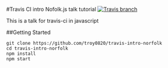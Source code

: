 #Travis CI intro Nofolk.js talk tutorial
[![Travis branch](https://img.shields.io/travis/troy0820/travis-intro-norfolk.svg?style=flat)](https://travis-ci.org/troy0820/travis-intro-norfolk)

This is a talk for travis-ci in javascript

##Getting Started

```
git clone https://github.com/troy0820/travis-intro-norfolk
cd travis-intro-norfolk
npm install
npm start
```
